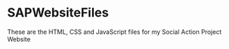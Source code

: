 # SAPWebsiteFiles
These are the HTML, CSS and JavaScript files for my Social Action Project Website
